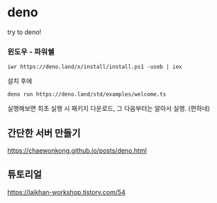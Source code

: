 # deno
try to deno!


### 윈도우 - 파워쉘
```
iwr https://deno.land/x/install/install.ps1 -useb | iex
```

설치 후에

```
deno run https://deno.land/std/examples/welcome.ts
```
실행해보면 최초 실행 시 패키지 다운로드, 그 다음부터는 알아서 실행. (편하네)



## 간단한 서버 만들기
https://chaewonkong.github.io/posts/deno.html


## 튜토리얼
https://laikhan-workshop.tistory.com/54